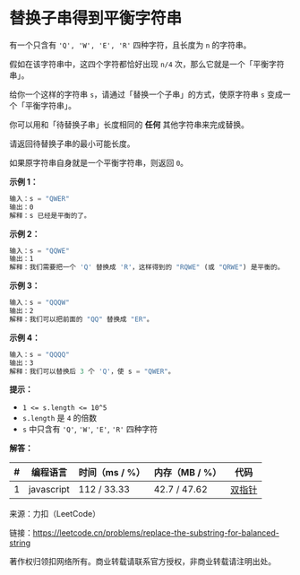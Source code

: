 # 替换子串得到平衡字符串

有一个只含有 `'Q', 'W', 'E', 'R'` 四种字符，且长度为 `n` 的字符串。

假如在该字符串中，这四个字符都恰好出现 `n/4` 次，那么它就是一个「平衡字符串」。

给你一个这样的字符串 `s`，请通过「替换一个子串」的方式，使原字符串 `s` 变成一个「平衡字符串」。

你可以用和「待替换子串」长度相同的 **任何** 其他字符串来完成替换。

请返回待替换子串的最小可能长度。

如果原字符串自身就是一个平衡字符串，则返回 `0`。

**示例 1：**

``` javascript
输入：s = "QWER"
输出：0
解释：s 已经是平衡的了。
```

**示例 2：**

``` javascript
输入：s = "QQWE"
输出：1
解释：我们需要把一个 'Q' 替换成 'R'，这样得到的 "RQWE" (或 "QRWE") 是平衡的。
```

**示例 3：**

``` javascript
输入：s = "QQQW"
输出：2
解释：我们可以把前面的 "QQ" 替换成 "ER"。
```

**示例 4：**

``` javascript
输入：s = "QQQQ"
输出：3
解释：我们可以替换后 3 个 'Q'，使 s = "QWER"。
```

**提示：**

- `1 <= s.length <= 10^5`
- `s.length` 是 `4` 的倍数
- `s` 中只含有 `'Q'`, `'W'`, `'E'`, `'R'` 四种字符

**解答：**

**#**|**编程语言**|**时间（ms / %）**|**内存（MB / %）**|**代码**
--|--|--|--|--
1|javascript|112 / 33.33|42.7 / 47.62|[双指针](./javascript/ac_v1.js)

来源：力扣（LeetCode）

链接：https://leetcode.cn/problems/replace-the-substring-for-balanced-string

著作权归领扣网络所有。商业转载请联系官方授权，非商业转载请注明出处。
